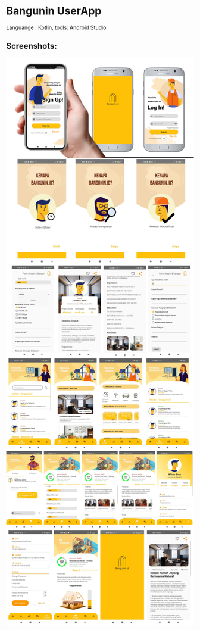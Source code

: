 # Bangunin UserApp

Languange : Kotlin, tools: Android Studio


## Screenshots:
![](/screenshot/image8.png)
![](/screenshot/image1.png) 
![](/screenshot/image2.png)
![](/screenshot/image3.png) 
![](/screenshot/image4.png)
![](/screenshot/image5.png)
